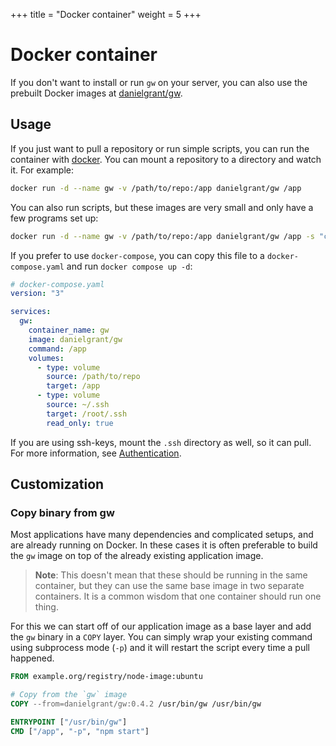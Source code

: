 +++
title = "Docker container"
weight = 5
+++

# Docker container

If you don't want to install or run `gw` on your server, you can also use the prebuilt Docker images at [danielgrant/gw](https://hub.docker.com/r/danielgrant/gw).

## Usage

If you just want to pull a repository or run simple scripts, you can run the container with [docker](https://docs.docker.com/engine/install/). You can mount a repository to a directory and watch it. For example:

```sh
docker run -d --name gw -v /path/to/repo:/app danielgrant/gw /app
```

You can also run scripts, but these images are very small and only have a few programs set up:

```sh
docker run -d --name gw -v /path/to/repo:/app danielgrant/gw /app -s "cp -r build/ html/"
```

If you prefer to use `docker-compose`, you can copy this file to a `docker-compose.yaml` and run `docker compose up -d`:

```yaml
# docker-compose.yaml
version: "3"

services:
  gw:
    container_name: gw
    image: danielgrant/gw
    command: /app
    volumes:
      - type: volume
        source: /path/to/repo
        target: /app
      - type: volume
        source: ~/.ssh
        target: /root/.ssh
        read_only: true
```

If you are using ssh-keys, mount the `.ssh` directory as well, so it can pull. For more information, see [Authentication](/reference/authentication).

## Customization

### Copy binary from gw

Most applications have many dependencies and complicated setups, and are already running on Docker. In these cases it is often preferable to build the `gw` image on top of the already existing application image.

> **Note**: This doesn't mean that these should be running in the same container, but they can use the same base image in two separate containers. It is a common wisdom that one container should run one thing.

For this we can start off of our application image as a base layer and add the `gw` binary in a `COPY` layer. You can simply wrap your existing command using subprocess mode (`-p`) and it will restart the script every time a pull happened.

```dockerfile
FROM example.org/registry/node-image:ubuntu

# Copy from the `gw` image
COPY --from=danielgrant/gw:0.4.2 /usr/bin/gw /usr/bin/gw

ENTRYPOINT ["/usr/bin/gw"]
CMD ["/app", "-p", "npm start"]
```
